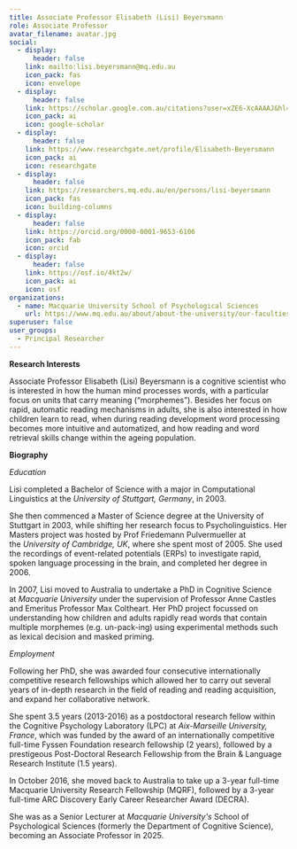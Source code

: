 ```yaml
---
title: Associate Professor Elisabeth (Lisi) Beyersmann
role: Associate Professor
avatar_filename: avatar.jpg
social:
  - display:
      header: false
    link: mailto:lisi.beyersmann@mq.edu.au
    icon_pack: fas
    icon: envelope
  - display:
      header: false
    link: https://scholar.google.com.au/citations?user=xZE6-XcAAAAJ&hl=en
    icon_pack: ai
    icon: google-scholar
  - display:
      header: false
    link: https://www.researchgate.net/profile/Elisabeth-Beyersmann
    icon_pack: ai
    icon: researchgate
  - display:
      header: false
    link: https://researchers.mq.edu.au/en/persons/lisi-beyersmann
    icon_pack: fas
    icon: building-columns
  - display:
      header: false
    link: https://orcid.org/0000-0001-9653-6106
    icon_pack: fab
    icon: orcid
  - display:
      header: false
    link: https://osf.io/4kt2w/
    icon_pack: ai
    icon: osf
organizations:
  - name: Macquarie University School of Psychological Sciences
    url: https://www.mq.edu.au/about/about-the-university/our-faculties/medicine-and-health-sciences/departments-and-centres/school-of-psychological-sciences
superuser: false
user_groups:
  - Principal Researcher
---
```

**R﻿esearch Interests**

Associate Professor Elisabeth (Lisi) Beyersmann is a cognitive scientist who is interested in how the human mind processes words, with a particular focus on units that carry meaning (“morphemes”). Besides her focus on rapid, automatic reading mechanisms in adults, she is also interested in how children learn to read, when during reading development word processing becomes more intuitive and automatized, and how reading and word retrieval skills change within the ageing population.

**B﻿iography**

*E﻿ducation*

Lisi completed a Bachelor of Science with a major in Computational Linguistics at the *University of Stuttgart, Germany*, in 2003.

She then commenced a Master of Science degree at the University of Stuttgart in 2003, while shifting her research focus to Psycholinguistics. Her Masters project was hosted by Prof Friedemann Pulvermueller at the *University of Cambridge, UK*, where she spent most of 2005. She used the recordings of event-related potentials (ERPs) to investigate rapid, spoken language processing in the brain, and completed her degree in 2006.

In 2007, Lisi moved to Australia to undertake a PhD in Cognitive Science at *Macquarie University* under the supervision of Professor Anne Castles and Emeritus Professor Max Coltheart. Her PhD project focussed on understanding how children and adults rapidly read words that contain multiple morphemes (e.g. un-pack-ing) using experimental methods such as lexical decision and masked priming.

*E﻿mployment*

Following her PhD, she was awarded four consecutive internationally competitive research fellowships which allowed her to carry out several years of in-depth research in the field of reading and reading acquisition, and expand her collaborative network.

She spent 3.5 years (2013-2016) as a postdoctoral research fellow within the Cognitive Psychology Laboratory (LPC) at *Aix-Marseille University, France*, which was funded by the award of an internationally competitive full-time Fyssen Foundation research fellowship (2 years), followed by a prestigeous Post-Doctoral Research Fellowship from the Brain & Language Research Institute (1.5 years).

In October 2016, she moved back to Australia to take up a 3-year full-time Macquarie University Research Fellowship (MQRF), followed by a 3-year full-time ARC Discovery Early Career Researcher Award (DECRA). 

She was as a Senior Lecturer at *Macquarie University's* School of Psychological Sciences (formerly the Department of Cognitive Science), becoming an Associate Professor in 2025.
